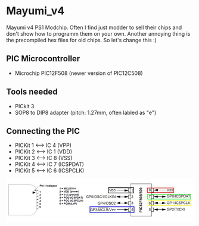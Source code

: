 # Mayumi_v4
Mayumi v4 PS1 Modchip. Often I find just modder to sell their chips and don't show how to programm them on your own.
Another annoying thing is the precompiled hex files for old chips.
So let's change this :)

## PIC Microcontroller
* Microchip PIC12F508 (newer version of PIC12C508)

## Tools needed
* PICkit 3
* SOP8 to DIP8 adapter (pitch: 1.27mm, often labled as "e")

## Connecting the PIC

* PICKit 1 ⟷ IC 4 (VPP)
* PICKit 2 ⟷ IC 1 (VDD)
* PICKit 3 ⟷ IC 8 (VSS)
* PICKit 4 ⟷ IC 7 (ICSPDAT)
* PICKit 5 ⟷ IC 6 (ICSPCLK)

![Connect the PIC](/images/pickit-to-12f508.jpg)
